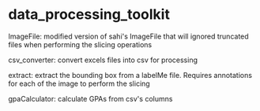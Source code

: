 # data_processing_toolkit

ImageFile: modified version of sahi's ImageFile that will ignored truncated files when performing the slicing operations

csv_converter: convert excels files into csv for processing 

extract: extract the bounding box from a labelMe file. Requires annotations for each of the image to perform the slicing 

gpaCalculator: calculate GPAs from csv's columns
